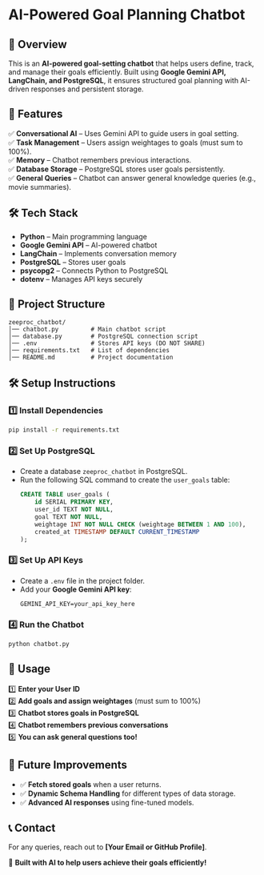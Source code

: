 # AI-Powered Goal Planning Chatbot

## 📌 Overview
This is an **AI-powered goal-setting chatbot** that helps users define, track, and manage their goals efficiently. Built using **Google Gemini API, LangChain, and PostgreSQL**, it ensures structured goal planning with AI-driven responses and persistent storage.

## 🚀 Features
✅ **Conversational AI** – Uses Gemini API to guide users in goal setting.  
✅ **Task Management** – Users assign weightages to goals (must sum to 100%).  
✅ **Memory** – Chatbot remembers previous interactions.  
✅ **Database Storage** – PostgreSQL stores user goals persistently.  
✅ **General Queries** – Chatbot can answer general knowledge queries (e.g., movie summaries).  

## 🛠️ Tech Stack
- **Python** – Main programming language
- **Google Gemini API** – AI-powered chatbot
- **LangChain** – Implements conversation memory
- **PostgreSQL** – Stores user goals
- **psycopg2** – Connects Python to PostgreSQL
- **dotenv** – Manages API keys securely

## 📂 Project Structure
```
zeeproc_chatbot/
│── chatbot.py         # Main chatbot script
│── database.py        # PostgreSQL connection script
│── .env               # Stores API keys (DO NOT SHARE)
│── requirements.txt   # List of dependencies
│── README.md          # Project documentation
```

## 🛠️ Setup Instructions
### **1️⃣ Install Dependencies**
```bash
pip install -r requirements.txt
```
### **2️⃣ Set Up PostgreSQL**
- Create a database `zeeproc_chatbot` in PostgreSQL.
- Run the following SQL command to create the `user_goals` table:
  ```sql
  CREATE TABLE user_goals (
      id SERIAL PRIMARY KEY,
      user_id TEXT NOT NULL,
      goal TEXT NOT NULL,
      weightage INT NOT NULL CHECK (weightage BETWEEN 1 AND 100),
      created_at TIMESTAMP DEFAULT CURRENT_TIMESTAMP
  );
  ```

### **3️⃣ Set Up API Keys**
- Create a `.env` file in the project folder.
- Add your **Google Gemini API key**:
  ```
  GEMINI_API_KEY=your_api_key_here
  ```

### **4️⃣ Run the Chatbot**
```bash
python chatbot.py
```

## 🎯 Usage
1️⃣ **Enter your User ID**  
2️⃣ **Add goals and assign weightages** (must sum to 100%)  
3️⃣ **Chatbot stores goals in PostgreSQL**  
4️⃣ **Chatbot remembers previous conversations**  
5️⃣ **You can ask general questions too!**  

## 📌 Future Improvements
- ✅ **Fetch stored goals** when a user returns.
- ✅ **Dynamic Schema Handling** for different types of data storage.
- ✅ **Advanced AI responses** using fine-tuned models.

## 📞 Contact
For any queries, reach out to **[Your Email or GitHub Profile]**.

🚀 **Built with AI to help users achieve their goals efficiently!**
